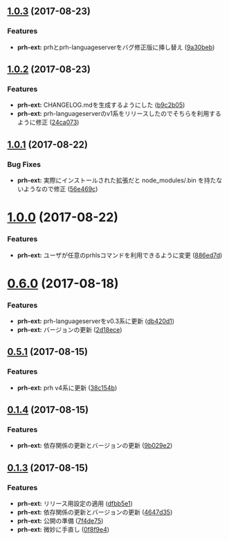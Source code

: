 <a name="1.0.3"></a>
## [1.0.3](https://github.com/prh/vscode-prh-extention/compare/v1.0.2...v1.0.3) (2017-08-23)


### Features

* **prh-ext:** prhとprh-languageserverをバグ修正版に挿し替え ([9a30beb](https://github.com/prh/vscode-prh-extention/commit/9a30beb))



<a name="1.0.2"></a>
## [1.0.2](https://github.com/prh/vscode-prh-extention/compare/v1.0.1...v1.0.2) (2017-08-23)


### Features

* **prh-ext:** CHANGELOG.mdを生成するようにした ([b9c2b05](https://github.com/prh/vscode-prh-extention/commit/b9c2b05))
* **prh-ext:** prh-languageserverのv1系をリリースしたのでそちらを利用するように修正 ([24ca073](https://github.com/prh/vscode-prh-extention/commit/24ca073))



<a name="1.0.1"></a>
## [1.0.1](https://github.com/prh/vscode-prh-extention/compare/v1.0.0...v1.0.1) (2017-08-22)


### Bug Fixes

* **prh-ext:** 実際にインストールされた拡張だと node_modules/.bin を持たないようなので修正 ([56e469c](https://github.com/prh/vscode-prh-extention/commit/56e469c))



<a name="1.0.0"></a>
# [1.0.0](https://github.com/prh/vscode-prh-extention/compare/v0.6.0...v1.0.0) (2017-08-22)


### Features

* **prh-ext:** ユーザが任意のprhlsコマンドを利用できるように変更 ([886ed7d](https://github.com/prh/vscode-prh-extention/commit/886ed7d))



<a name="0.6.0"></a>
# [0.6.0](https://github.com/prh/vscode-prh-extention/compare/v0.5.1...v0.6.0) (2017-08-18)


### Features

* **prh-ext:** prh-languageserverをv0.3系に更新 ([db420d1](https://github.com/prh/vscode-prh-extention/commit/db420d1))
* **prh-ext:** バージョンの更新 ([2d18ece](https://github.com/prh/vscode-prh-extention/commit/2d18ece))



<a name="0.5.1"></a>
## [0.5.1](https://github.com/prh/vscode-prh-extention/compare/v0.1.4...v0.5.1) (2017-08-15)


### Features

* **prh-ext:** prh v4系に更新 ([38c154b](https://github.com/prh/vscode-prh-extention/commit/38c154b))



<a name="0.1.4"></a>
## [0.1.4](https://github.com/prh/vscode-prh-extention/compare/v0.1.3...v0.1.4) (2017-08-15)


### Features

* **prh-ext:** 依存関係の更新とバージョンの更新 ([9b029e2](https://github.com/prh/vscode-prh-extention/commit/9b029e2))



<a name="0.1.3"></a>
## [0.1.3](https://github.com/prh/vscode-prh-extention/compare/7f4de75...v0.1.3) (2017-08-15)


### Features

* **prh-ext:** リリース用設定の適用 ([dfbb5e1](https://github.com/prh/vscode-prh-extention/commit/dfbb5e1))
* **prh-ext:** 依存関係の更新とバージョンの更新 ([4647d35](https://github.com/prh/vscode-prh-extention/commit/4647d35))
* **prh-ext:** 公開の準備 ([7f4de75](https://github.com/prh/vscode-prh-extention/commit/7f4de75))
* **prh-ext:** 微妙に手直し ([0f8f9e4](https://github.com/prh/vscode-prh-extention/commit/0f8f9e4))



